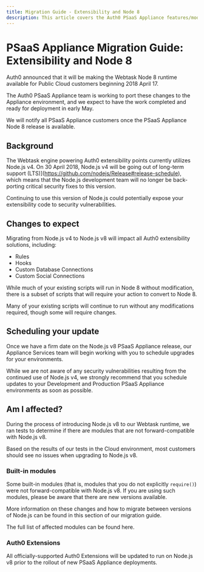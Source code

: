 ```yaml
---
title: Migration Guide - Extensibility and Node 8
description: This article covers the Auth0 PSaaS Appliance features/modules affected, as well as recommendations to ensure a smooth migration process.
---
```

# PSaaS Appliance Migration Guide: Extensibility and Node 8

Auth0 announced that it will be making the Webtask Node 8 runtime available for Public Cloud customers beginning 2018 April 17.

The Auth0 PSaaS Appliance team is working to port these changes to the Appliance environment, and we expect to have the work completed and ready for deployment in early May.

We will notify all PSaaS Appliance customers once the PSaaS Appliance Node 8 release is available.

## Background

The Webtask engine powering Auth0 extensibility points currently utilizes Node.js v4. On 30 April 2018, Node.js v4 will be going out of long-term support (LTS)](https://github.com/nodejs/Release#release-schedule), which means that the Node.js development team will no longer be back-porting critical security fixes to this version.

Continuing to use this version of Node.js could potentially expose your extensibility code to security vulnerabilities.

## Changes to expect

Migrating from Node.js v4 to Node.js v8 will impact all Auth0 extensibility solutions, including:

* Rules
* Hooks
* Custom Database Connections
* Custom Social Connections

While much of your existing scripts will run in Node 8 without modification, there is a subset of scripts that will require your action to convert to Node 8.

Many of your existing scripts will continue to run without any modifications required, though some will require changes.

## Scheduling your update

Once we have a firm date on the Node.js v8 PSaaS Appliance release, our Appliance Services team will begin working with you to schedule upgrades for your environments.

While we are not aware of any security vulnerabilities resulting from the continued use of Node.js v4, we strongly recommend that you schedule updates to your Development and Production PSaaS Appliance environments as soon as possible.

## Am I affected?

During the process of introducing Node.js v8 to our Webtask runtime, we ran tests to determine if there are modules that are not forward-compatible with Node.js v8.

Based on the results of our tests in the Cloud environment, most customers should see no issues when upgrading to Node.js v8.

### Built-in modules

Some built-in modules (that is, modules that you do not explicitly `require()`) were not forward-compatible with Node.js v8. If you are using such modules, please be aware that there are new versions available.

More information on these changes and how to migrate between versions of Node.js can be found in this section of our migration guide.

The full list of affected modules can be found here.

### Auth0 Extensions

All officially-supported Auth0 Extensions will be updated to run on Node.js v8 prior to the rollout of new PSaaS Appliance deployments.